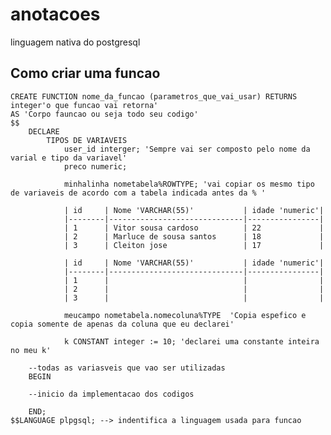 # anotacoes
linguagem nativa do postgresql

## Como criar uma funcao
 
    CREATE FUNCTION nome_da_funcao (parametros_que_vai_usar) RETURNS integer'o que funcao vai retorna'
    AS 'Corpo fauncao ou seja todo seu codigo'
    $$
        DECLARE 
            TIPOS DE VARIAVEIS
                user_id interger; 'Sempre vai ser composto pelo nome da varial e tipo da variavel'
                preco numeric;

                minhalinha nometabela%ROWTYPE; 'vai copiar os mesmo tipo de variaveis de acordo com a tabela indicada antes da % '

                | id     | Nome 'VARCHAR(55)'           | idade 'numeric'|     
                |--------|------------------------------|----------------|
                | 1      | Vitor sousa cardoso          | 22             |
                | 2      | Marluce de sousa santos      | 18             |
                | 3      | Cleiton jose                 | 17             |

                | id     | Nome 'VARCHAR(55)'           | idade 'numeric'|
                |--------|------------------------------|----------------|
                | 1      |                              |                |
                | 2      |                              |                |
                | 3      |                              |                |

                meucampo nometabela.nomecoluna%TYPE  'Copia espefico e copia somente de apenas da coluna que eu declarei'

                k CONSTANT integer := 10; 'declarei uma constante inteira no meu k'

        --todas as variasveis que vao ser utilizadas
        BEGIN

        --inicio da implementacao dos codigos 

        END; 
    $$LANGUAGE plpgsql; --> indentifica a linguagem usada para funcao


